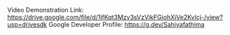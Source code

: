 Video Demonstration Link: https://drive.google.com/file/d/1jfKqt3Mzv3sVzVikFGiohXiVe2Kvlcj-/view?usp=drivesdk
Google Developer Profile: https://g.dev/Sahiyafathima
